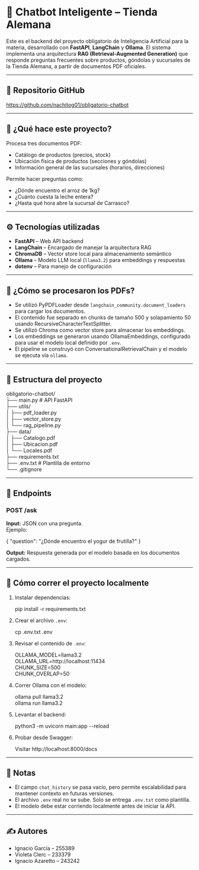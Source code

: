# 🧠 Chatbot Inteligente – Tienda Alemana

Este es el backend del proyecto obligatorio de Inteligencia Artificial para la materia, desarrollado con **FastAPI**, **LangChain** y **Ollama**. El sistema implementa una arquitectura **RAG (Retrieval-Augmented Generation)** que responde preguntas frecuentes sobre productos, góndolas y sucursales de la Tienda Alemana, a partir de documentos PDF oficiales.

---

## 🔗 Repositorio GitHub

https://github.com/nachitog01/obligatorio-chatbot

---

## 🚀 ¿Qué hace este proyecto?

Procesa tres documentos PDF:

- Catálogo de productos (precios, stock)
- Ubicación física de productos (secciones y góndolas)
- Información general de las sucursales (horarios, direcciones)

Permite hacer preguntas como:

- ¿Dónde encuentro el arroz de 1kg?
- ¿Cuánto cuesta la leche entera?
- ¿Hasta qué hora abre la sucursal de Carrasco?

---

## ⚙️ Tecnologías utilizadas

- **FastAPI** – Web API backend  
- **LangChain** – Encargado de manejar la arquitectura RAG  
- **ChromaDB** – Vector store local para almacenamiento semántico  
- **Ollama** – Modelo LLM local (`llama3.2`) para embeddings y respuestas  
- **dotenv** – Para manejo de configuración  

---

## 🧵 ¿Cómo se procesaron los PDFs?

- Se utilizó PyPDFLoader desde `langchain_community.document_loaders` para cargar los documentos.
- El contenido fue separado en chunks de tamaño 500 y solapamiento 50 usando RecursiveCharacterTextSplitter.
- Se utilizó Chroma como vector store para almacenar los embeddings.
- Los embeddings se generaron usando OllamaEmbeddings, configurado para usar el modelo local definido por `.env`.
- El pipeline se construyó con ConversationalRetrievalChain y el modelo se ejecuta vía `ollama`.

---

## 📁 Estructura del proyecto

obligatorio-chatbot/  
├── main.py                # API FastAPI  
├── utils/  
│   ├── pdf_loader.py  
│   ├── vector_store.py  
│   └── rag_pipeline.py  
├── data/  
│   ├── Catalogo.pdf  
│   ├── Ubicacion.pdf  
│   └── Locales.pdf  
├── requirements.txt  
├── .env.txt               # Plantilla de entorno  
└── .gitignore  

---

## 📘 Endpoints

### POST /ask

**Input:** JSON con una pregunta.  
Ejemplo:

{ "question": "¿Dónde encuentro el yogur de frutilla?" }

**Output:** Respuesta generada por el modelo basada en los documentos cargados.

---

## 🧪 Cómo correr el proyecto localmente

1. Instalar dependencias:

    pip install -r requirements.txt

2. Crear el archivo `.env`:

    cp .env.txt .env

3. Revisar el contenido de `.env`:

    OLLAMA_MODEL=llama3.2  
    OLLAMA_URL=http://localhost:11434  
    CHUNK_SIZE=500  
    CHUNK_OVERLAP=50  

4. Correr Ollama con el modelo:

    ollama pull llama3.2  
    ollama run llama3.2  

5. Levantar el backend:

    python3 -m uvicorn main:app --reload

6. Probar desde Swagger:

    Visitar http://localhost:8000/docs

---

## 📌 Notas

- El campo `chat_history` se pasa vacío, pero permite escalabilidad para mantener contexto en futuras versiones.
- El archivo `.env` real no se sube. Solo se entrega `.env.txt` como plantilla.
- El modelo debe estar corriendo localmente antes de iniciar la API.

---

## ✍️ Autores

- Ignacio García – 255389  
- Violeta Clerc – 233379  
- Ignacio Azaretto – 243242
